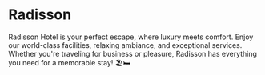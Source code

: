 # Radisson
Radisson Hotel is your perfect escape, where luxury meets comfort. Enjoy our world-class facilities, relaxing ambiance, and exceptional services. Whether you're traveling for business or pleasure, Radisson has everything you need for a memorable stay! 🏖️🛏️
